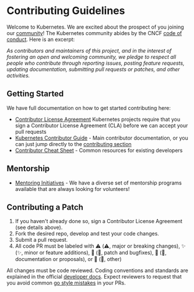 # Contributing Guidelines

Welcome to Kubernetes. We are excited about the prospect of you joining our [community](https://sigs.k8s.io/community)! The Kubernetes community abides by the CNCF [code of conduct](code-of-conduct.md). Here is an excerpt:

_As contributors and maintainers of this project, and in the interest of fostering an open and welcoming community, we pledge to respect all people who contribute through reporting issues, posting feature requests, updating documentation, submitting pull requests or patches, and other activities._

## Getting Started

We have full documentation on how to get started contributing here:

<!---
If your repo has certain guidelines for contribution, put them here ahead of the general k8s resources
-->

- [Contributor License Agreement](https://sigs.k8s.io/community/CLA.md) Kubernetes projects require that you sign a Contributor License Agreement (CLA) before we can accept your pull requests
- [Kubernetes Contributor Guide](https://sigs.k8s.io/community/contributors/guide) - Main contributor documentation, or you can just jump directly to the [contributing section](https://sigs.k8s.io/community/contributors/guide#contributing)
- [Contributor Cheat Sheet](https://sigs.k8s.io/community/contributors/guide/contributor-cheatsheet.md) - Common resources for existing developers

## Mentorship

- [Mentoring Initiatives](https://sigs.k8s.io/community/mentoring) - We have a diverse set of mentorship programs available that are always looking for volunteers!

## Contributing a Patch

1. If you haven't already done so, sign a Contributor License Agreement (see details above).
1. Fork the desired repo, develop and test your code changes.
1. Submit a pull request.
  1. All code PR must be labeled with
    ⚠️ (:warning:, major or breaking changes), ✨ (:sparkles:, minor or feature additions), 🐛 (:bug:, patch and bugfixes), 📖 (:book:, documentation or proposals), or 🏃 (:running:, other)

All changes must be code reviewed. Coding conventions and standards are explained in the official [developer docs](https://github.com/kubernetes/community/tree/master/contributors/devel). Expect reviewers to request that you avoid common [go style mistakes](https://github.com/golang/go/wiki/CodeReviewComments) in your PRs.

<!---
Custom Information - if you're copying this template for the first time you can add custom content here, for example:

## Contact Information

- [Slack channel](https://kubernetes.slack.com/messages/kubernetes-users) - Replace `kubernetes-users` with your slack channel string, this will send users directly to your channel.
- [Mailing list](URL)

-->
